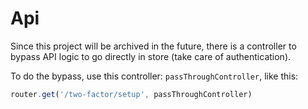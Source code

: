 # Api

Since this project will be archived in the future, there is a controller to bypass API logic to go directly in store (take care of authentication).

To do the bypass, use this controller: `passThroughController`, like this:

```js
router.get('/two-factor/setup', passThroughController)
```
